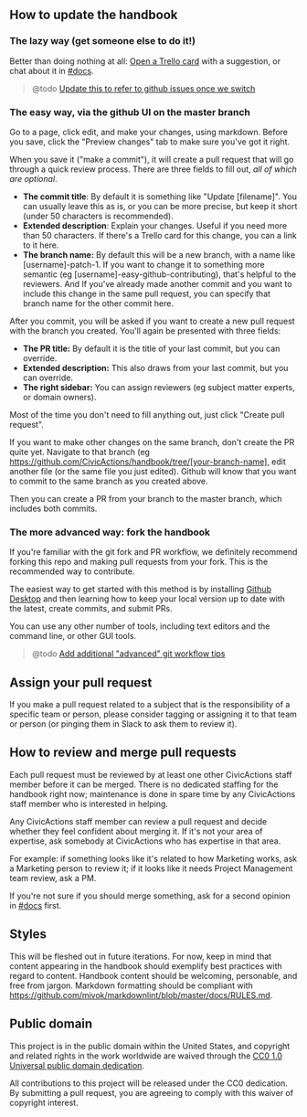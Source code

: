 
## How to update the handbook

### The lazy way (get someone else to do it!)

Better than doing nothing at all: [Open a Trello card](https://trello.com/b/ZKx6l4bC/civicactions-documentation-project) with a suggestion, or chat about it in [#docs](https://civicactions.slack.com/messages/docs/).  

> @todo [Update this to refer to github issues once we switch](https://trello.com/c/Kxf3ER8i/98-move-issue-tracking-for-this-repo-to-issues)

### The easy way, via the github UI on the master branch

Go to a page, click edit, and make your changes, using markdown.  Before you save, click the "Preview changes" tab to make sure you've got it right. 

When you save it ("make a commit"), it will create a pull request that will go through a quick review process. There are three fields to fill out, _all of which are optional_.

* **The commit title**: By default it is something like "Update [filename]".  You can usually leave this as is, or you can be more precise, but keep it short (under 50 characters is recommended).
* **Extended description**: Explain your changes. Useful if you need more than 50 characters. If there's a Trello card for this change, you can a link to it here. 
* **The branch name:** By default this will be a new branch, with a name like [username]-patch-1.  If you want to change it to something more semantic (eg [username]-easy-github-contributing),  that's helpful to the reviewers.  And If you've already made another commit and you want to include this change in the same pull request, you can specify that branch name for the other commit here.  

After you commit, you will be asked if you want to create a new pull request with the branch you created.  You'll again be presented with three fields: 

* **The PR title:** By default it is the title of your last commit, but you can override.  
* **Extended description:** This also draws from your last commit, but you can override.  
* **The right sidebar:** You can assign reviewers (eg subject matter experts, or domain owners). 

Most of the time you don't need to fill anything out, just click "Create pull request".  

If you want to make other changes on the same branch, don't create the PR quite yet. Navigate to that branch (eg https://github.com/CivicActions/handbook/tree/[your-branch-name], edit another file (or the same file you just edited).  Github will know that you want to commit to the same branch as you created above.   

Then you can create a PR from your branch to the master branch, which includes both commits.  

### The more advanced way: fork the handbook

If you're familiar with the git fork and PR workflow, we definitely recommend forking this repo and making pull requests from your fork. This is the recommended way to contribute.

The easiest way to get started with this method is by installing [Github Desktop](https://desktop.github.com/) and then learning how to keep your local version up to date with the latest, create commits, and submit PRs. 

You can use any other number of tools, including text editors and the command line, or other GUI tools.  

> @todo [Add additional "advanced" git workflow tips](https://trello.com/c/Bhxio8eo/99-add-some-more-advanced-git-workflow-documentation-or-point-to-external-documentation-in-contributing-md)

## Assign your pull request

If you make a pull request related to a subject that is the responsibility of a specific team or person, please consider tagging or assigning it to that team or person (or pinging them in Slack to ask them to review it).

## How to review and merge pull requests

Each pull request must be reviewed by at least one other CivicActions staff member before it can be merged. There is no dedicated staffing for the handbook right now; maintenance is done in spare time by any CivicActions staff member who is interested in helping.

Any CivicActions staff member can review a pull request and decide whether they feel confident about merging it. If it's not your area of expertise, ask somebody at CivicActions who has expertise in that area.

For example: if something looks like it's related to how Marketing works, ask a Marketing person to review it; if it looks like it needs Project Management team review, ask a PM.

If you're not sure if you should merge something, ask for a second opinion in [#docs](https://civicactions.slack.com/messages/docs/) first.

## Styles

This will be fleshed out in future iterations. For now, keep in mind that content appearing in the handbook should exemplify best practices with regard to content. Handbook content should be welcoming, personable, and free from jargon. Markdown formatting should be compliant with https://github.com/mivok/markdownlint/blob/master/docs/RULES.md.

## Public domain

This project is in the public domain within the United States, and copyright and related rights in the work worldwide are waived through the [CC0 1.0 Universal public domain dedication](https://creativecommons.org/publicdomain/zero/1.0/).

All contributions to this project will be released under the CC0 dedication. By submitting a pull request, you are agreeing to comply with this waiver of copyright interest.
